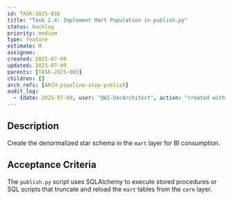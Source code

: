 ```yaml
---
id: TASK-2025-016
title: "Task 2.4: Implement Mart Population in publish.py"
status: backlog
priority: medium
type: feature
estimate: M
assignee: 
created: 2025-07-09
updated: 2025-07-09
parents: [TASK-2025-003]
children: []
arch_refs: [ARCH-pipeline-step-publish]
audit_log:
  - {date: 2025-07-09, user: "@AI-DocArchitect", action: "created with status backlog"}
---
```

## Description
Create the denormalized star schema in the `mart` layer for BI consumption.

## Acceptance Criteria
The `publish.py` script uses SQLAlchemy to execute stored procedures or SQL scripts that truncate and reload the `mart` tables from the `core` layer. 